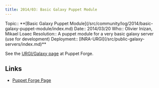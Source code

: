 ```yaml
---
title: 2014/03: Basic Galaxy Puppet Module
---
```



<div class='logbox'>
 Topic:: **[Basic Galaxy Puppet Module](/src/community/log/2014/basic-galaxy-puppet-module/index.md)
 Date:: 2014/03/20
 Who:: Olivier Inizan, Mikael Loaec
 Resolution:: A puppet module for a very basic galaxy server (use for development)
 Deployment:: [INRA-URGI](/src/public-galaxy-servers/index.md)**
</div>

See the [URGI/Galaxy page](https://forge.puppetlabs.com/urgi/galaxy) at Puppet Forge.

## Links

* [Puppet Forge Page](https://forge.puppetlabs.com/urgi/galaxy)
